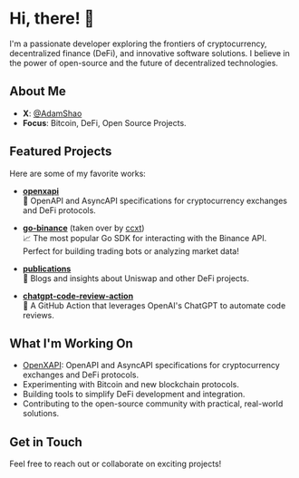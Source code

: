 # Hi, there! 👋

I'm a passionate developer exploring the frontiers of cryptocurrency, decentralized finance (DeFi), and innovative software solutions. I believe in the power of open-source and the future of decentralized technologies.

## About Me
- **X**: [@AdamShao](https://x.com/AdamShao)
- **Focus**: Bitcoin, DeFi, Open Source Projects.

## Featured Projects
Here are some of my favorite works:

- **[openxapi](https://github.com/openxapi/openxapi)**  
  🔗 OpenAPI and AsyncAPI specifications for cryptocurrency exchanges and DeFi protocols.

- **[go-binance](https://github.com/adshao/go-binance)**  (taken over by [ccxt](https://github.com/ccxt/go-binance))  
  📈 The most popular Go SDK for interacting with the Binance API. Perfect for building trading bots or analyzing market data!

- **[publications](https://github.com/adshao/publications)**  
  📝 Blogs and insights about Uniswap and other DeFi projects.

- **[chatgpt-code-review-action](https://github.com/adshao/chatgpt-code-review-action)**  
  🤖 A GitHub Action that leverages OpenAI's ChatGPT to automate code reviews.  

## What I'm Working On
- [OpenXAPI](https://github.com/openxapi/openxapi): OpenAPI and AsyncAPI specifications for cryptocurrency exchanges and DeFi protocols.
- Experimenting with Bitcoin and new blockchain protocols.
- Building tools to simplify DeFi development and integration.
- Contributing to the open-source community with practical, real-world solutions.

## Get in Touch

Feel free to reach out or collaborate on exciting projects!  
